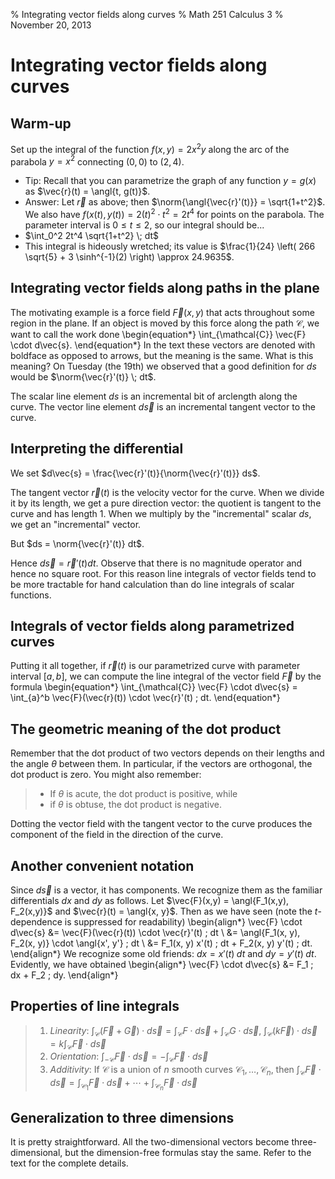% Integrating vector fields along curves
% Math 251 Calculus 3
% November 20, 2013




# Integrating vector fields along curves

## Warm-up

Set up the integral of the function $f(x,y) = 2x^2 y$ along the arc of the parabola $y = x^2$ connecting $(0,0)$ to $(2,4)$.

- Tip: Recall that you can parametrize the graph of any function $y = g(x)$ as $\vec{r}(t) = \angl{t, g(t)}$. 
- Answer: Let $\vec{r}$ as above; then $\norm{\angl{\vec{r}'(t)}} = \sqrt{1+t^2}$. We also have $f(x(t),y(t)) = 2(t)^2 \cdot t^2 = 2t^4$ for points on the parabola. The parameter interval is $0 \leq t \leq 2$, so our integral should be...
- $\int_0^2 2t^4 \sqrt{1+t^2} \; dt$
- This integral is hideously wretched; its value is $\frac{1}{24} \left( 266 \sqrt{5} + 3 \sinh^{-1}(2) \right) \approx 24.9635$.

## Integrating vector fields along paths in the plane

The motivating example is a force field $\vec{F}(x,y)$ that acts throughout some region in the plane. If an object is moved by this force along the path $\mathcal{C}$, we want to call the work done 
\begin{equation*}
    \int_{\mathcal{C}} \vec{F} \cdot d\vec{s}.
\end{equation*}
In the text these vectors are denoted with boldface as opposed to arrows, but the meaning is the same. What is this meaning? On Tuesday (the 19th) we observed that a good definition for $ds$ would be $\norm{\vec{r}'(t)} \; dt$.

The scalar line element $ds$ is an incremental bit of arclength along the curve. The vector line element $d\vec{s}$ is an incremental tangent vector to the curve.

## Interpreting the differential

We set $d\vec{s} = \frac{\vec{r}'(t)}{\norm{\vec{r}'(t)}} ds$.

The tangent vector $\vec{r}(t)$ is the velocity vector for the curve. When we divide it by its length, we get a pure direction vector: the quotient is tangent to the curve and has length 1. When we multiply by the "incremental" scalar $ds$, we get an "incremental" vector.

But $ds = \norm{\vec{r}'(t)} dt$. 

Hence $d\vec{s} = \vec{r}'(t) dt$. Observe that there is no magnitude operator and hence no square root. For this reason line integrals of vector fields tend to be more tractable for hand calculation than do line integrals of scalar functions.

## Integrals of vector fields along parametrized curves

Putting it all together, if $\vec{r}(t)$ is our parametrized curve with parameter interval $[a,b]$, we can compute the line integral of the vector field $\vec{F}$ by the formula
\begin{equation*}
    \int_{\mathcal{C}} \vec{F} \cdot d\vec{s} = \int_{a}^b \vec{F}(\vec{r}(t)) \cdot \vec{r}'(t) \; dt.
\end{equation*}

## The geometric meaning of the dot product

Remember that the dot product of two vectors depends on their lengths and the angle $\theta$ between them. In particular, if the vectors are orthogonal, the dot product is zero. You might also remember:

> - If $\theta$ is acute, the dot product is positive, while
> - if $\theta$ is obtuse, the dot product is negative.

Dotting the vector field with the tangent vector to the curve produces the component of the field in the direction of the curve.

## Another convenient notation

Since $d\vec{s}$ is a vector, it has components. We recognize them as the familiar differentials $dx$ and $dy$ as follows. Let $\vec{F}(x,y) = \angl{F_1(x,y), F_2(x,y)}$ and $\vec{r}(t) = \angl{x, y}$. Then as we have seen (note the $t$-dependence is suppressed for readability)
\begin{align*}
    \vec{F} \cdot d\vec{s} &= \vec{F}(\vec{r}(t)) \cdot \vec{r}'(t) \; dt \\
                           &= \angl{F_1(x, y), F_2(x, y)} \cdot \angl{x', y'} \; dt \\
                           &= F_1(x, y) x'(t) \; dt + F_2(x, y) y'(t) \; dt.
\end{align*}
We recognize some old friends: $dx = x'(t) \; dt$ and $dy = y'(t) \; dt$. Evidently, we have obtained
\begin{align*}
    \vec{F} \cdot d\vec{s} &= F_1 \; dx + F_2 \; dy.
\end{align*}

## Properties of line integrals

> 1. *Linearity*: $\displaystyle\int_{\mathcal{C}} (\vec{F} + \vec{G}) \cdot d\vec{s} = \int_{\mathcal{C}} F \cdot d\vec{s} + \int_{\mathcal{C}} G \cdot d\vec{s}$, $\displaystyle \int_{\mathcal{C}} (k\vec{F}) \cdot d\vec{s} = k\int_{\mathcal{C}} \vec{F} \cdot d\vec{s}$
> 2. *Orientation*: $\displaystyle\int_{-\mathcal{C}} \vec{F} \cdot d\vec{s} = -\int_{\mathcal{C}} \vec{F} \cdot d\vec{s}$
> 3. *Additivity*: If $\mathcal{C}$ is a union of $n$ smooth curves $\mathcal{C}_1, \ldots, \mathcal{C}_n$, then $\displaystyle \int_{\mathcal{C}} \vec{F} \cdot d\vec{s} = \int_{\mathcal{C}_1} \vec{F} \cdot d\vec{s} + \cdots + \int_{\mathcal{C}_n} \vec{F} \cdot d\vec{s}$

## Generalization to three dimensions

It is pretty straightforward. All the two-dimensional vectors become three-dimensional, but the dimension-free formulas stay the same. Refer to the text for the complete details.

